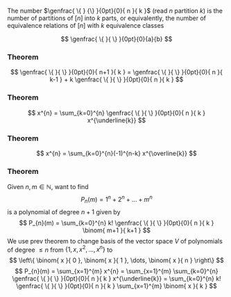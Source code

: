 The number $\genfrac{ \{ } {\} }{0pt}{0}{ n }{ k }$ (read $n$ partition $k$) 
is the number of partitions of $[n]$ into $k$ parts, 
or equivalently, 
the number of equivalence relations of $[n]$
with $k$ equivalence classes

$$
\genfrac{ \{ }{ \} }{0pt}{0}{a}{b}
$$
### Theorem
$$
\genfrac{ \{ }{ \} }{0pt}{0}{ n+1 }{ k } = \genfrac{ \{ }{ \} }{0pt}{0}{ n }{ k-1 } + k \genfrac{ \{ }{ \} }{0pt}{0}{ n }{ k }
$$
### Theorem
$$
x^{n} = \sum_{k=0}^{n} \genfrac{ \{ }{ \} }{0pt}{0}{ n }{ k } x^{\underline{k}}
$$
### Theorem
$$
x^{n} = \sum_{k=0}^{n}(-1)^{n-k} x^{\overline{k}}
$$
### Theorem
Given $n,m\in \mathbb{N}$, want to find
$$
P_{n}(m) = 1^{n} + 2^{n} + \dots + m^{n} 
$$
is a polynomial of degree $n+1$ given by
$$
P_{n}(m) = \sum_{k=0}^{n} k! \genfrac{ \{ }{ \} }{0pt}{0}{ n }{ k } \binom{ m+1 }{ k+1 }
$$
We use prev theorem to change basis of the vector space $V$ 
of polynomials of degree $\leq n$ from $\{ 1,x,x^{2},\dots,x^{n} \}$ to 
$$
\left\{ \binom{ x }{ 0 }, \binom{ x }{ 1 }, \dots, \binom{ x }{ n } \right\}
$$
$$
P_{n}(m) = \sum_{x=1}^{m} x^{n} = \sum_{x=1}^{m} \sum_{k=0}^{n}  \genfrac{ \{ }{ \} }{0pt}{0}{ n }{ k } x^{\underline{k}} = \sum_{k=0}^{n} k! \genfrac{ \{ }{ \} }{0pt}{0}{ n }{ k } \sum_{x=1}^{m} \binom{ x }{ k }
$$
